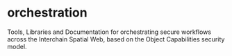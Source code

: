 # orchestration
Tools, Libraries and Documentation for orchestrating secure workflows across the Interchain Spatial Web, based on the Object Capabilities security model.
